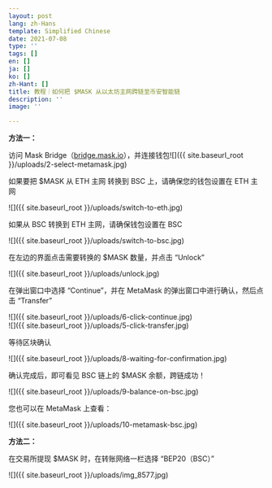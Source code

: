 ```yaml
---
layout: post
lang: zh-Hans
template: Simplified Chinese
date: 2021-07-08
type: ''
tags: []
en: []
ja: []
ko: []
zh-Hant: []
title: 教程｜如何把 $MASK 从以太坊主网跨链至币安智能链
description: ''
image: ''

---
```

**方法一：**

访问 Mask Bridge（[bridge.mask.io](bridge.mask.io)），并连接钱包![]({{ site.baseurl_root }}/uploads/2-select-metamask.jpg)

如果要把 $MASK 从 ETH 主网 转换到 BSC 上，请确保您的钱包设置在 ETH 主网

![]({{ site.baseurl_root }}/uploads/switch-to-eth.jpg)

如果从 BSC 转换到 ETH 主网，请确保钱包设置在 BSC

![]({{ site.baseurl_root }}/uploads/switch-to-bsc.jpg)

在左边的界面点击需要转换的 $MASK 数量，并点击 “Unlock”

![]({{ site.baseurl_root }}/uploads/unlock.jpg)

在弹出窗口中选择 “Continue”，并在 MetaMask 的弹出窗口中进行确认，然后点击 “Transfer”

![]({{ site.baseurl_root }}/uploads/6-click-continue.jpg)  
![]({{ site.baseurl_root }}/uploads/5-click-transfer.jpg)

等待区块确认

![]({{ site.baseurl_root }}/uploads/8-waiting-for-confirmation.jpg)

确认完成后，即可看见 BSC 链上的 $MASK 余额，跨链成功！

![]({{ site.baseurl_root }}/uploads/9-balance-on-bsc.jpg)

您也可以在 MetaMask 上查看：

![]({{ site.baseurl_root }}/uploads/10-metamask-bsc.jpg)

**方法二：**

在交易所提现 $MASK 时，在转账网络一栏选择 “BEP20（BSC）”

![]({{ site.baseurl_root }}/uploads/img_8577.jpg)